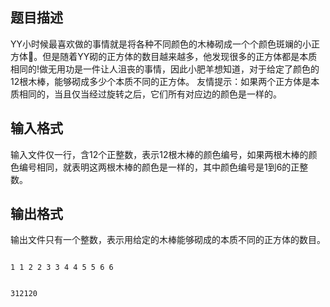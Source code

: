 ## 题目描述

<p>YY小时候最喜欢做的事情就是将各种不同颜色的木棒砌成一个个颜色斑斓的小正方体。但是随着YY砌的正方体的数目越来越多，他发现很多的正方体都是本质相同的!做无用功是一件让人沮丧的事情，因此小肥羊想知道，对于给定了颜色的12根木棒，能够砌成多少个本质不同的正方体。 友情提示：如果两个正方体是本质相同的，当且仅当经过旋转之后，它们所有对应边的颜色是一样的。</p>

## 输入格式

<p>输入文件仅一行，含12个正整数，表示12根木棒的颜色编号，如果两根木棒的颜色编号相同，就表明这两根木棒的颜色是一样的，其中颜色编号是1到6的正整数。</p>

## 输出格式

<p>输出文件只有一个整数，表示用给定的木棒能够砌成的本质不同的正方体的数目。</p>

```input1
1 1 2 2 3 3 4 4 5 5 6 6
```
```output1
312120
```
